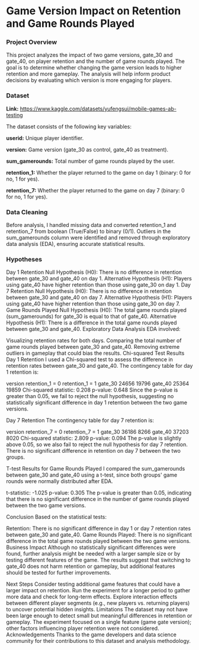 # Game Version Impact on Retention and Game Rounds Played

### Project Overview

This project analyzes the impact of two game versions, gate_30 and gate_40, on player retention and the number of game rounds played. The goal is to determine whether changing the game version leads to higher retention and more gameplay. The analysis will help inform product decisions by evaluating which version is more engaging for players.

### Dataset

**Link:** https://www.kaggle.com/datasets/yufengsui/mobile-games-ab-testing

The dataset consists of the following key variables:

**userid:** Unique player identifier.

**version:** Game version (gate_30 as control, gate_40 as treatment).

**sum_gamerounds:** Total number of game rounds played by the user.

**retention_1:** Whether the player returned to the game on day 1 (binary: 0 for no, 1 for yes).

**retention_7:** Whether the player returned to the game on day 7 (binary: 0 for no, 1 for yes).

### Data Cleaning

Before analysis, I handled missing data and converted retention_1 and retention_7 from boolean (True/False) to binary (0/1). Outliers in the sum_gamerounds column were identified and removed through exploratory data analysis (EDA), ensuring accurate statistical results.

### Hypotheses

Day 1 Retention
Null Hypothesis (H0): There is no difference in retention between gate_30 and gate_40 on day 1.
Alternative Hypothesis (H1): Players using gate_40 have higher retention than those using gate_30 on day 1.
Day 7 Retention
Null Hypothesis (H0): There is no difference in retention between gate_30 and gate_40 on day 7.
Alternative Hypothesis (H1): Players using gate_40 have higher retention than those using gate_30 on day 7.
Game Rounds Played
Null Hypothesis (H0): The total game rounds played (sum_gamerounds) for gate_30 is equal to that of gate_40.
Alternative Hypothesis (H1): There is a difference in the total game rounds played between gate_30 and gate_40.
Exploratory Data Analysis
EDA involved:

Visualizing retention rates for both days.
Comparing the total number of game rounds played between gate_30 and gate_40.
Removing extreme outliers in gameplay that could bias the results.
Chi-squared Test Results
Day 1 Retention
I used a Chi-squared test to assess the difference in retention rates between gate_30 and gate_40. The contingency table for day 1 retention is:

version	retention_1 = 0	retention_1 = 1
gate_30	24656	19796
gate_40	25364	19859
Chi-squared statistic: 0.208
p-value: 0.648
Since the p-value is greater than 0.05, we fail to reject the null hypothesis, suggesting no statistically significant difference in day 1 retention between the two game versions.

Day 7 Retention
The contingency table for day 7 retention is:

version	retention_7 = 0	retention_7 = 1
gate_30	36186	8266
gate_40	37203	8020
Chi-squared statistic: 2.809
p-value: 0.094
The p-value is slightly above 0.05, so we also fail to reject the null hypothesis for day 7 retention. There is no significant difference in retention on day 7 between the two groups.

T-test Results for Game Rounds Played
I compared the sum_gamerounds between gate_30 and gate_40 using a t-test, since both groups' game rounds were normally distributed after EDA.

t-statistic: -1.025
p-value: 0.305
The p-value is greater than 0.05, indicating that there is no significant difference in the number of game rounds played between the two game versions.

Conclusion
Based on the statistical tests:

Retention: There is no significant difference in day 1 or day 7 retention rates between gate_30 and gate_40.
Game Rounds Played: There is no significant difference in the total game rounds played between the two game versions.
Business Impact
Although no statistically significant differences were found, further analysis might be needed with a larger sample size or by testing different features of the game. The results suggest that switching to gate_40 does not harm retention or gameplay, but additional features should be tested for further improvements.

Next Steps
Consider testing additional game features that could have a larger impact on retention.
Run the experiment for a longer period to gather more data and check for long-term effects.
Explore interaction effects between different player segments (e.g., new players vs. returning players) to uncover potential hidden insights.
Limitations
The dataset may not have been large enough to detect small but meaningful differences in retention or gameplay.
The experiment focused on a single feature (game gate version); other factors influencing player retention were not considered.
Acknowledgements
Thanks to the game developers and data science community for their contributions to this dataset and analysis methodology.
